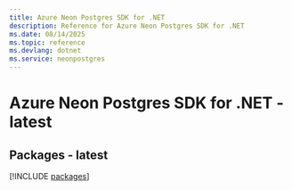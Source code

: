 ```yaml
---
title: Azure Neon Postgres SDK for .NET
description: Reference for Azure Neon Postgres SDK for .NET
ms.date: 08/14/2025
ms.topic: reference
ms.devlang: dotnet
ms.service: neonpostgres
---
```

# Azure Neon Postgres SDK for .NET - latest
## Packages - latest
[!INCLUDE [packages](neon-postgres-index.md)]